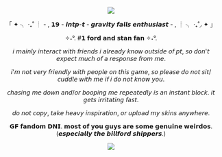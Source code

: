   <p align="center"><img src="https://github.com/user-attachments/assets/3de72bfc-15a3-49e3-a62a-3a3aac38456d"

  <p align="center">
    
  <p align="center"> 「 ✦ ╮ ‧₊˚ ┊ - , 𝟭𝟵 - 𝙞𝙣𝙩𝙥-𝙩 - 𝙜𝙧𝙖𝙫𝙞𝙩𝙮 𝙛𝙖𝙡𝙡𝙨 𝙚𝙣𝙩𝙝𝙪𝙨𝙞𝙖𝙨𝙩 - , ┊ ╮ ‧₊˚◞ ✦ 」
  <p align="center"> ✧˖°. #𝟭 𝗳𝗼𝗿𝗱 𝗮𝗻𝗱 𝘀𝘁𝗮𝗻 𝗳𝗮𝗻 ✧˖°.
  <p align="center"> 𝘪 𝘮𝘢𝘪𝘯𝘭𝘺 𝘪𝘯𝘵𝘦𝘳𝘢𝘤𝘵 𝘸𝘪𝘵𝘩 𝘧𝘳𝘪𝘦𝘯𝘥𝘴 𝘪 𝘢𝘭𝘳𝘦𝘢𝘥𝘺 𝘬𝘯𝘰𝘸 𝘰𝘶𝘵𝘴𝘪𝘥𝘦 𝘰𝘧 𝘱𝘵, 𝘴𝘰 𝘥𝘰𝘯'𝘵 𝘦𝘹𝘱𝘦𝘤𝘵 𝘮𝘶𝘤𝘩 𝘰𝘧 𝘢 𝘳𝘦𝘴𝘱𝘰𝘯𝘴𝘦 𝘧𝘳𝘰𝘮 𝘮𝘦.
  <p align="center"> 𝘪'𝘮 𝘯𝘰𝘵 𝘷𝘦𝘳𝘺 𝘧𝘳𝘪𝘦𝘯𝘥𝘭𝘺 𝘸𝘪𝘵𝘩 𝘱𝘦𝘰𝘱𝘭𝘦 𝘰𝘯 𝘵𝘩𝘪𝘴 𝘨𝘢𝘮𝘦, 𝘴𝘰 𝘱𝘭𝘦𝘢𝘴𝘦 𝘥𝘰 𝘯𝘰𝘵 𝘴𝘪𝘵/𝘤𝘶𝘥𝘥𝘭𝘦 𝘸𝘪𝘵𝘩 𝘮𝘦 𝘪𝘧 𝘪 𝘥𝘰 𝘯𝘰𝘵 𝘬𝘯𝘰𝘸 𝘺𝘰𝘶.
  <p align="center"> 𝘤𝘩𝘢𝘴𝘪𝘯𝘨 𝘮𝘦 𝘥𝘰𝘸𝘯 𝘢𝘯𝘥/𝘰𝘳 𝘣𝘰𝘰𝘱𝘪𝘯𝘨 𝘮𝘦 𝘳𝘦𝘱𝘦𝘢𝘵𝘦𝘥𝘭𝘺 𝘪𝘴 𝘢𝘯 𝘪𝘯𝘴𝘵𝘢𝘯𝘵 𝘣𝘭𝘰𝘤𝘬. 𝘪𝘵 𝘨𝘦𝘵𝘴 𝘪𝘳𝘳𝘪𝘵𝘢𝘵𝘪𝘯𝘨 𝘧𝘢𝘴𝘵.
  <p align="center"> 𝘥𝘰 𝘯𝘰𝘵 𝘤𝘰𝘱𝘺, 𝘵𝘢𝘬𝘦 𝘩𝘦𝘢𝘷𝘺 𝘪𝘯𝘴𝘱𝘪𝘳𝘢𝘵𝘪𝘰𝘯, 𝘰𝘳 𝘶𝘱𝘭𝘰𝘢𝘥 𝘮𝘺 𝘴𝘬𝘪𝘯𝘴 𝘢𝘯𝘺𝘸𝘩𝘦𝘳𝘦.
  <p align="center"> 𝗚𝗙 𝗳𝗮𝗻𝗱𝗼𝗺 𝗗𝗡𝗜. 𝗺𝗼𝘀𝘁 𝗼𝗳 𝘆𝗼𝘂 𝗴𝘂𝘆𝘀 𝗮𝗿𝗲 𝘀𝗼𝗺𝗲 𝗴𝗲𝗻𝘂𝗶𝗻𝗲 𝘄𝗲𝗶𝗿𝗱𝗼𝘀. (𝙚𝙨𝙥𝙚𝙘𝙞𝙖𝙡𝙡𝙮 𝙩𝙝𝙚 𝙗𝙞𝙡𝙡𝙛𝙤𝙧𝙙 𝙨𝙝𝙞𝙥𝙥𝙚𝙧𝙨.)
  


 <p align="center"><img src="https://github.com/user-attachments/assets/95942ad8-8b7f-4113-9d71-d8789f111f06"

    
